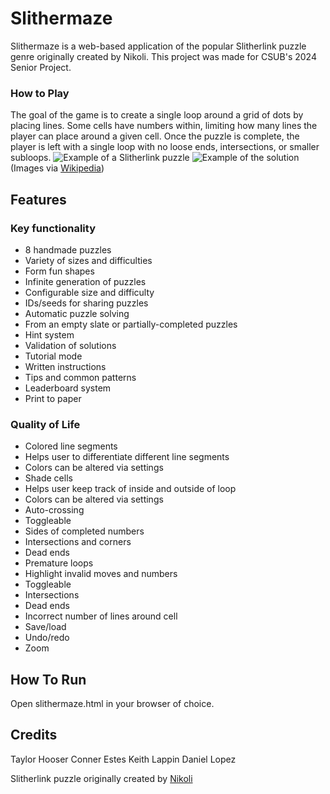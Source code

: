 # Slithermaze

Slithermaze is a web-based application of the popular Slitherlink puzzle genre originally created by Nikoli. 
This project was made for CSUB's 2024 Senior Project.

### How to Play

The goal of the game is to create a single loop around a grid of dots by placing lines. Some cells have numbers within, limiting how many lines the player can place around a given cell. Once the puzzle is complete, the player is left with a single loop with no loose ends, intersections, or smaller subloops.
![Example of a Slitherlink puzzle](https://upload.wikimedia.org/wikipedia/commons/b/b6/Slitherlink-example.png) ![Example of the solution](https://upload.wikimedia.org/wikipedia/commons/8/88/Slitherlink-answer.png) 
(Images via [Wikipedia](https://en.wikipedia.org/wiki/Slitherlink))

## Features

### Key functionality
- 8 handmade puzzles
 - Variety of sizes and difficulties
 - Form fun shapes
- Infinite generation of puzzles
 - Configurable size and difficulty
 - IDs/seeds for sharing puzzles
- Automatic puzzle solving
 - From an empty slate or partially-completed puzzles
 - Hint system
- Validation of solutions
- Tutorial mode
 - Written instructions
 - Tips and common patterns
- Leaderboard system
- Print to paper

### Quality of Life
- Colored line segments
 - Helps user to differentiate different line segments
 - Colors can be altered via settings
- Shade cells
 - Helps user keep track of inside and outside of loop
 - Colors can be altered via settings
- Auto-crossing
 - Toggleable
 - Sides of completed numbers
 - Intersections and corners
 - Dead ends
 - Premature loops
- Highlight invalid moves and numbers
 - Toggleable
 - Intersections
 - Dead ends
 - Incorrect number of lines around cell
- Save/load
- Undo/redo
- Zoom

## How To Run

Open slithermaze.html in your browser of choice.

## Credits
Taylor Hooser
Conner Estes
Keith Lappin
Daniel Lopez

Slitherlink puzzle originally created by [Nikoli](https://www.nikoli.co.jp/en/)